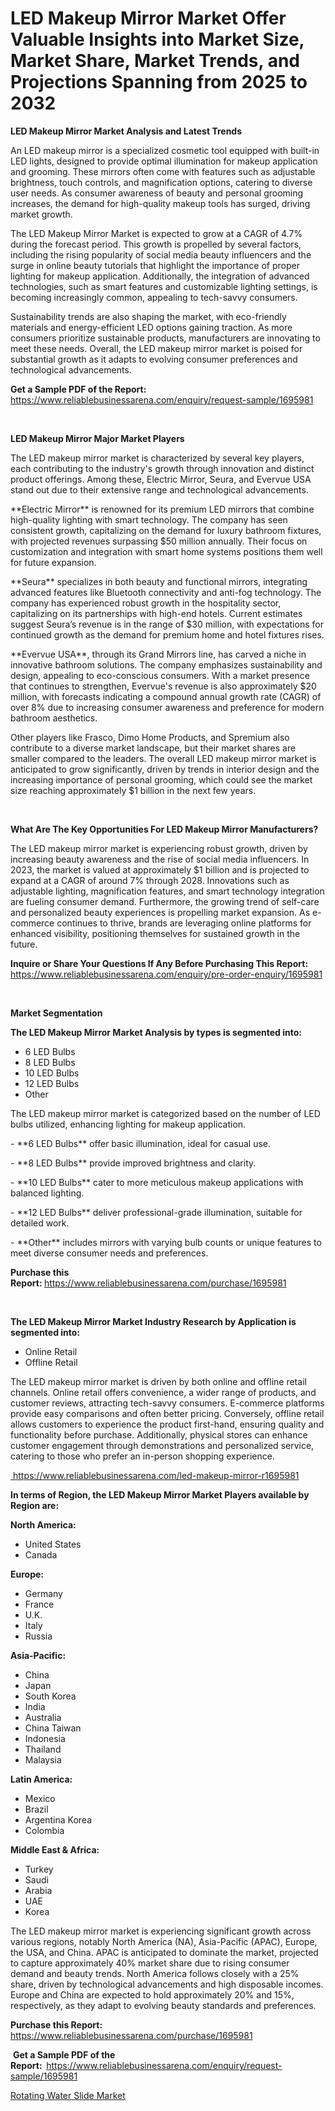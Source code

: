 <p><h1>LED Makeup Mirror Market Offer Valuable Insights into Market Size, Market Share, Market Trends, and Projections Spanning from 2025 to 2032</h1></p><p><strong>LED Makeup Mirror Market Analysis and Latest Trends</strong></p>
<p><p>An LED makeup mirror is a specialized cosmetic tool equipped with built-in LED lights, designed to provide optimal illumination for makeup application and grooming. These mirrors often come with features such as adjustable brightness, touch controls, and magnification options, catering to diverse user needs. As consumer awareness of beauty and personal grooming increases, the demand for high-quality makeup tools has surged, driving market growth. </p><p>The LED Makeup Mirror Market is expected to grow at a CAGR of 4.7% during the forecast period. This growth is propelled by several factors, including the rising popularity of social media beauty influencers and the surge in online beauty tutorials that highlight the importance of proper lighting for makeup application. Additionally, the integration of advanced technologies, such as smart features and customizable lighting settings, is becoming increasingly common, appealing to tech-savvy consumers. </p><p>Sustainability trends are also shaping the market, with eco-friendly materials and energy-efficient LED options gaining traction. As more consumers prioritize sustainable products, manufacturers are innovating to meet these needs. Overall, the LED makeup mirror market is poised for substantial growth as it adapts to evolving consumer preferences and technological advancements.</p></p>
<p><strong>Get a Sample PDF of the Report:&nbsp;</strong> <a href="https://www.reliablebusinessarena.com/enquiry/request-sample/1695981?utm_campaign=2130&utm_medium=2&utm_source=Github&utm_content=ia&utm_term=08022025&utm_id=led-makeup-mirror">https://www.reliablebusinessarena.com/enquiry/request-sample/1695981</a></p>
<p>&nbsp;</p>
<p><strong>LED Makeup Mirror Major Market Players</strong></p>
<p><p>The LED makeup mirror market is characterized by several key players, each contributing to the industry's growth through innovation and distinct product offerings. Among these, Electric Mirror, Seura, and Evervue USA stand out due to their extensive range and technological advancements.</p><p>**Electric Mirror** is renowned for its premium LED mirrors that combine high-quality lighting with smart technology. The company has seen consistent growth, capitalizing on the demand for luxury bathroom fixtures, with projected revenues surpassing $50 million annually. Their focus on customization and integration with smart home systems positions them well for future expansion.</p><p>**Seura** specializes in both beauty and functional mirrors, integrating advanced features like Bluetooth connectivity and anti-fog technology. The company has experienced robust growth in the hospitality sector, capitalizing on its partnerships with high-end hotels. Current estimates suggest Seura’s revenue is in the range of $30 million, with expectations for continued growth as the demand for premium home and hotel fixtures rises.</p><p>**Evervue USA**, through its Grand Mirrors line, has carved a niche in innovative bathroom solutions. The company emphasizes sustainability and design, appealing to eco-conscious consumers. With a market presence that continues to strengthen, Evervue's revenue is also approximately $20 million, with forecasts indicating a compound annual growth rate (CAGR) of over 8% due to increasing consumer awareness and preference for modern bathroom aesthetics.</p><p>Other players like Frasco, Dimo Home Products, and Spremium also contribute to a diverse market landscape, but their market shares are smaller compared to the leaders. The overall LED makeup mirror market is anticipated to grow significantly, driven by trends in interior design and the increasing importance of personal grooming, which could see the market size reaching approximately $1 billion in the next few years.</p></p>
<p>&nbsp;</p>
<p><strong>What Are The Key Opportunities For LED Makeup Mirror Manufacturers?</strong></p>
<p><p>The LED makeup mirror market is experiencing robust growth, driven by increasing beauty awareness and the rise of social media influencers. In 2023, the market is valued at approximately $1 billion and is projected to expand at a CAGR of around 7% through 2028. Innovations such as adjustable lighting, magnification features, and smart technology integration are fueling consumer demand. Furthermore, the growing trend of self-care and personalized beauty experiences is propelling market expansion. As e-commerce continues to thrive, brands are leveraging online platforms for enhanced visibility, positioning themselves for sustained growth in the future.</p></p>
<p><strong>Inquire or Share Your Questions If Any Before Purchasing This Report:</strong> <a href="https://www.reliablebusinessarena.com/enquiry/pre-order-enquiry/1695981?utm_campaign=2130&utm_medium=2&utm_source=Github&utm_content=ia&utm_term=08022025&utm_id=led-makeup-mirror">https://www.reliablebusinessarena.com/enquiry/pre-order-enquiry/1695981</a></p>
<p>&nbsp;</p>
<p><strong>Market Segmentation</strong></p>
<p><strong>The LED Makeup Mirror Market Analysis by types is segmented into:</strong></p>
<p><ul><li>6 LED Bulbs</li><li>8 LED Bulbs</li><li>10 LED Bulbs</li><li>12 LED Bulbs</li><li>Other</li></ul></p>
<p><p>The LED makeup mirror market is categorized based on the number of LED bulbs utilized, enhancing lighting for makeup application. </p><p>- **6 LED Bulbs** offer basic illumination, ideal for casual use. </p><p>- **8 LED Bulbs** provide improved brightness and clarity. </p><p>- **10 LED Bulbs** cater to more meticulous makeup applications with balanced lighting. </p><p>- **12 LED Bulbs** deliver professional-grade illumination, suitable for detailed work. </p><p>- **Other** includes mirrors with varying bulb counts or unique features to meet diverse consumer needs and preferences.</p></p>
<p><strong>Purchase this Report:&nbsp;</strong><a href="https://www.reliablebusinessarena.com/purchase/1695981?utm_campaign=2130&utm_medium=2&utm_source=Github&utm_content=ia&utm_term=08022025&utm_id=led-makeup-mirror">https://www.reliablebusinessarena.com/purchase/1695981</a></p>
<p>&nbsp;</p>
<p><strong>The LED Makeup Mirror Market Industry Research by Application is segmented into:</strong></p>
<p><ul><li>Online Retail</li><li>Offline Retail</li></ul></p>
<p><p>The LED makeup mirror market is driven by both online and offline retail channels. Online retail offers convenience, a wider range of products, and customer reviews, attracting tech-savvy consumers. E-commerce platforms provide easy comparisons and often better pricing. Conversely, offline retail allows customers to experience the product first-hand, ensuring quality and functionality before purchase. Additionally, physical stores can enhance customer engagement through demonstrations and personalized service, catering to those who prefer an in-person shopping experience.</p></p>
<p><a href="https://www.reliablebusinessarena.com/led-makeup-mirror-r1695981?utm_campaign=2130&utm_medium=2&utm_source=Github&utm_content=ia&utm_term=08022025&utm_id=led-makeup-mirror">&nbsp;https://www.reliablebusinessarena.com/led-makeup-mirror-r1695981</a></p>
<p><strong>In terms of Region, the LED Makeup Mirror Market Players available by Region are:</strong></p>
<p>
    <p> <strong> North America: </strong>
        <ul>
            <li>United States</li>
            <li>Canada</li>
        </ul>
        </p> 
    <p> <strong> Europe: </strong>
        <ul>
            <li>Germany</li>
            <li>France</li>
            <li>U.K.</li>
            <li>Italy</li>
            <li>Russia</li>
        </ul>
        </p> 
    <p> <strong> Asia-Pacific: </strong>
        <ul>
            <li>China</li>
            <li>Japan</li>
            <li>South Korea</li>
            <li>India</li>
            <li>Australia</li>
            <li>China Taiwan</li>
            <li>Indonesia</li>
            <li>Thailand</li>
            <li>Malaysia</li>
        </ul>
        </p> 
    <p> <strong> Latin America: </strong>
        <ul>
            <li>Mexico</li>
            <li>Brazil</li>
            <li>Argentina Korea</li>
            <li>Colombia</li>
        </ul>
        </p> 
    <p> <strong> Middle East & Africa: </strong>
        <ul>
            <li>Turkey</li>
            <li>Saudi</li>
            <li>Arabia</li>
            <li>UAE</li>
            <li>Korea</li>
        </ul>
    </p>
    </p>
<p><p>The LED makeup mirror market is experiencing significant growth across various regions, notably North America (NA), Asia-Pacific (APAC), Europe, the USA, and China. APAC is anticipated to dominate the market, projected to capture approximately 40% market share due to rising consumer demand and beauty trends. North America follows closely with a 25% share, driven by technological advancements and high disposable incomes. Europe and China are expected to hold approximately 20% and 15%, respectively, as they adapt to evolving beauty standards and preferences.</p></p>
<p><strong>Purchase this Report: </strong><a href="https://www.reliablebusinessarena.com/purchase/1695981?utm_campaign=2130&utm_medium=2&utm_source=Github&utm_content=ia&utm_term=08022025&utm_id=led-makeup-mirror">https://www.reliablebusinessarena.com/purchase/1695981</a></p>
<p>&nbsp;<strong>Get a Sample PDF of the Report:&nbsp;&nbsp;</strong><a href="https://www.reliablebusinessarena.com/enquiry/request-sample/1695981?utm_campaign=2130&utm_medium=2&utm_source=Github&utm_content=ia&utm_term=08022025&utm_id=led-makeup-mirror">https://www.reliablebusinessarena.com/enquiry/request-sample/1695981</a></p>
<p><strong></strong></p>
<p><p><a href="https://github.com/delindacallegari68/Market-Research-Report-List-1/blob/main/rotating-water-slide-market.md?utm_campaign=2130&utm_medium=2&utm_source=Github&utm_content=ia&utm_term=08022025&utm_id=led-makeup-mirror">Rotating Water Slide Market</a></p></p>